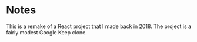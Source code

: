 # Notes

This is a remake of a React project that I made back in 2018.  The project is a fairly modest Google Keep clone.

